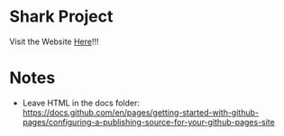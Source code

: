 # Shark Project

Visit the Website [Here](https://sydneylin12.github.io/SecretProject/index.html)!!!

# Notes
- Leave HTML in the docs folder: https://docs.github.com/en/pages/getting-started-with-github-pages/configuring-a-publishing-source-for-your-github-pages-site